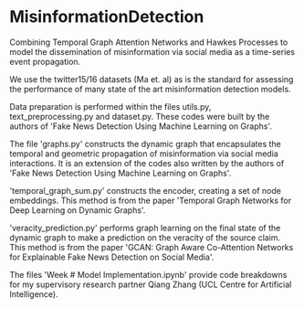 # MisinformationDetection
Combining Temporal Graph Attention Networks and Hawkes Processes to model the dissemination of misinformation via social media as a time-series event propagation.

We use the twitter15/16 datasets (Ma et. al) as is the standard for assessing the performance of many state of the art misinformation detection models.

Data preparation is performed within the files utils.py, text_preprocessing.py and dataset.py. These codes were built by the authors of 'Fake News Detection Using Machine Learning on Graphs'.

The file 'graphs.py' constructs the dynamic graph that encapsulates the temporal and geometric propagation of misinformation via social media interactions. It is an extension of the codes also written by the authors of 'Fake News Detection Using Machine Learning on Graphs'.

'temporal_graph_sum.py' constructs the encoder, creating a set of node embeddings. This method is from the paper 'Temporal Graph Networks for Deep Learning on Dynamic Graphs'.

'veracity_prediction.py' performs graph learning on the final state of the dynamic graph to make a prediction on the veracity of the source claim. This method is from the paper 'GCAN: Graph Aware Co-Attention Networks for Explainable Fake News Detection on Social Media'.

The files 'Week # Model Implementation.ipynb' provide code breakdowns for my supervisory research partner Qiang Zhang (UCL Centre for Artificial Intelligence).
